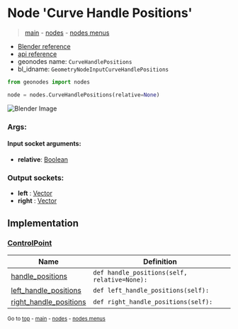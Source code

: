 # Node 'Curve Handle Positions'

> [main](../structure.md) - [nodes](nodes.md) - [nodes menus](nodes_menus.md)

- [Blender reference](https://docs.blender.org/manual/en/latest/modeling/geometry_nodes/curve/curve_handle_position.html)
- [api reference](https://docs.blender.org/api/current/bpy.types.GeometryNodeInputCurveHandlePositions.html)
- geonodes name: `CurveHandlePositions`
- bl_idname: `GeometryNodeInputCurveHandlePositions`

```python
from geonodes import nodes

node = nodes.CurveHandlePositions(relative=None)
```

![Blender Image](https://docs.blender.org/manual/en/latest/_images/node-types_GeometryNodeInputCurveHandlePositions.webp)

### Args:

#### Input socket arguments:

- **relative**: [Boolean](Boolean.md)

### Output sockets:

- **left** : [Vector](Vector.md)
- **right** : [Vector](Vector.md)

## Implementation

### [ControlPoint](ControlPoint.md)

| Name | Definition |
|------|------------|
 | [handle_positions](ControlPoint.md#handle_positions) | `def handle_positions(self, relative=None):` |
 | [left_handle_positions](ControlPoint.md#left_handle_positions-property) | `def left_handle_positions(self):` |
 | [right_handle_positions](ControlPoint.md#right_handle_positions-property) | `def right_handle_positions(self):` |

<sub>Go to [top](#node-Curve-Handle-Positions) - [main](../structure.md) - [nodes](nodes.md) - [nodes menus](nodes_menus.md)</sub>


